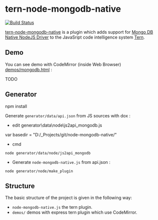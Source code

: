 # tern-node-mongodb-native

[![Build Status](https://secure.travis-ci.org/angelozerr/tern-node-mongodb-native.png)](http://travis-ci.org/angelozerr/tern-node-mongodb-native)

[tern-node-mongodb-native](https://github.com/angelozerr/tern-node-mongodb-native) is a plugin which adds support for [Mongo DB Native NodeJS Driver](http://mongodb.github.io/node-mongodb-native/) to the JavaSript code intelligence system [Tern](http://ternjs.net/).

## Demo

You can see demo with CodeMirror (inside Web Browser) [demos/mongodb.html](https://github.com/angelozerr/tern-node-mongodb-native/blob/master/demos/mongodb.html) :

TODO

## Generator

npm install

Generate `generator/data/api.json` from JS sources with dox : 

 * edit generator\data\node\js2api_mongodb.js
 
 var basedir = "D:/_Projects/git/node-mongodb-native/"
 
  * cmd
  
`node generator/data/node/js2api_mongodb`

 * Generate `node-mongodb-native.js` from api.json : 
 
`node generator/node/make_plugin`


## Structure

The basic structure of the project is given in the following way:

* `node-mongodb-native.js` the tern plugin.
* `demos/` demos with express tern plugin which use CodeMirror.
